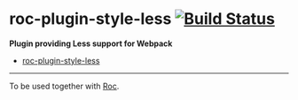 # roc-plugin-style-less [![Build Status](https://travis-ci.org/rocjs/roc-plugin-style-less.svg?branch=master)](https://travis-ci.org/rocjs/roc-plugin-style-less)

__Plugin providing Less support for Webpack__  
- [roc-plugin-style-less](/extensions/roc-plugin-style-less)

---
To be used together with [Roc](https://github.com/rocjs/roc).
